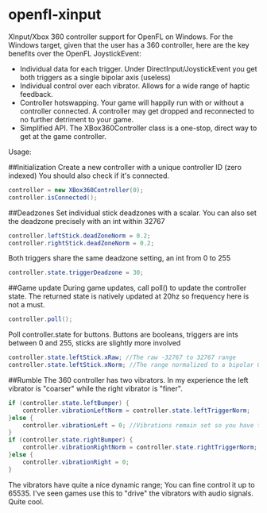 openfl-xinput
=============

XInput/Xbox 360 controller support for OpenFL on Windows.
For the Windows target, given that the user has a 360 controller, here are the key benefits over the OpenFL JoystickEvent:
* Individual data for each trigger. Under DirectInput/JoystickEvent you get both triggers as a single bipolar axis (useless)
* Individual control over each vibrator. Allows for a wide range of haptic feedback.
* Controller hotswapping. Your game will happily run with or without a controller connected. A controller may get dropped and reconnected to no further detriment to your game.
* Simplified API. The XBox360Controller class is a one-stop, direct way to get at the game controller.

Usage:

##Initialization
Create a new controller with a unique controller ID (zero indexed)
You should also check if it's connected. 
```ActionScript
controller = new XBox360Controller(0);
controller.isConnected();
```

##Deadzones
Set individual stick deadzones with a scalar. You can also set the deadzone precisely with an int within 32767
```ActionScript
controller.leftStick.deadZoneNorm = 0.2; 
controller.rightStick.deadZoneNorm = 0.2;
```
Both triggers share the same deadzone setting, an int from 0 to 255
```ActionScript
controller.state.triggerDeadzone = 30;
```

##Game update
During game updates, call poll() to update the controller state. The returned state is natively updated at 20hz so frequency here is not a must. 
```ActionScript
controller.poll();
```

Poll controller.state for buttons.
Buttons are booleans, triggers are ints between 0 and 255, sticks are slightly more involved
```ActionScript
controller.state.leftStick.xRaw; //The raw -32767 to 32767 range
controller.state.leftStick.xNorm; //The range normalized to a bipolar 0-1 scalar, pre-adjusted by the deadzone
```

##Rumble
The 360 controller has two vibrators. In my experience the left vibrator is "coarser" while the right vibrator is "finer". 
```ActionScript
if (controller.state.leftBumper) {
	controller.vibrationLeftNorm = controller.state.leftTriggerNorm;
}else {
	controller.vibrationLeft = 0; //Vibrations remain set so you have to manually turn them off
}
if (controller.state.rightBumper) {
	controller.vibrationRightNorm = controller.state.rightTriggerNorm;
}else {
	controller.vibrationRight = 0; 
}
```
The vibrators have quite a nice dynamic range; You can fine control it up to 65535. 
I've seen games use this to "drive" the vibrators with audio signals. Quite cool.
